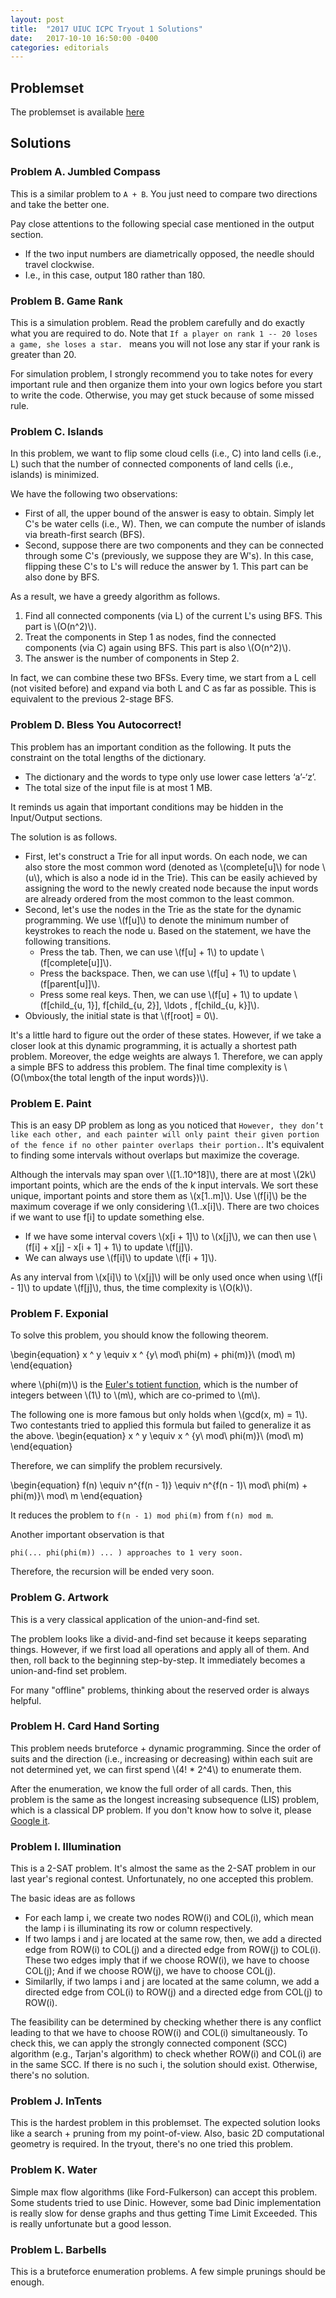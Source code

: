 ```yaml
---
layout: post
title:  "2017 UIUC ICPC Tryout 1 Solutions"
date:   2017-10-10 16:50:00 -0400
categories: editorials
---
```



## Problemset

The problemset is available [here](/files/uiuc_2017_tryout_1.pdf)

## Solutions

### Problem A. Jumbled Compass

This is a similar problem to ```A + B```. You just need to compare two directions and take the better one.

Pay close attentions to the following special case mentioned in the output section.

- If the two input numbers are diametrically opposed, the needle should travel clockwise. 
- I.e., in this case, output 180 rather than 180.

### Problem B. Game Rank

This is a simulation problem. Read the problem carefully and do exactly what you are required to do. Note that ```If a player on rank 1 -- 20 loses a game, she loses a star. ``` means you will not lose any star if your rank is greater than 20. 

For simulation problem, I strongly recommend you to take notes for every important rule and then organize them into your own logics before you start to write the code. Otherwise, you may get stuck because of some missed rule. 

### Problem C. Islands

In this problem, we want to flip some cloud cells (i.e., C) into land cells (i.e., L) such that the number of connected components of land cells (i.e., islands) is minimized.

We have the following two observations:

- First of all, the upper bound of the answer is easy to obtain. Simply let C's be water cells (i.e., W). Then, we can compute the number of islands via breath-first search (BFS).
- Second, suppose there are two components and they can be connected through some C's (previously, we suppose they are W's). In this case, flipping these C's to L's will reduce the answer by 1. This part can be also done by BFS.

As a result, we have a greedy algorithm as follows.

1. Find all connected components (via L) of the current L's using BFS. This part is \\(O(n^2)\\).
2. Treat the components in Step 1 as nodes, find the connected components (via C) again using BFS. This part is also \\(O(n^2)\\).
3. The answer is the number of components in Step 2.

In fact, we can combine these two BFSs. Every time, we start from a L cell (not visited before) and expand via both L and C as far as possible. This is equivalent to the previous 2-stage BFS.


### Problem D. Bless You Autocorrect!

This problem has an important condition as the following. It puts the constraint on the total lengths of the dictionary.

- The dictionary and the words to type only use lower case letters ‘a’-‘z’. 
- The total size of the input file is at most 1 MB.

It reminds us again that important conditions may be hidden in the Input/Output sections.

The solution is as follows.

- First, let's construct a Trie for all input words. On each node, we can also store the most common word (denoted as \\(complete[u]\\) for node \\(u\\), which is also a node id in the Trie). This can be easily achieved by assigning the word to the newly created node because the input words are already ordered from the most common to the least common.
- Second, let's use the nodes in the Trie as the state for the dynamic programming. We use \\(f[u]\\) to denote the minimum number of keystrokes to reach the node u. Based on the statement, we have the following transitions.
    - Press the tab. Then, we can use \\(f[u] + 1\\) to update \\(f[complete[u]]\\).
    - Press the backspace. Then, we can use \\(f[u] + 1\\) to update \\(f[parent[u]]\\).
    - Press some real keys. Then, we can use \\(f[u] + 1\\) to update \\(f[child_{u, 1}], f[child_{u, 2}], \ldots , f[child_{u, k}]\\).
- Obviously, the initial state is that \\(f[root] = 0\\).

It's a little hard to figure out the order of these states. However, if we take a closer look at this dynamic programming, it is actually a shortest path problem. Moreover, the edge weights are always 1. Therefore, we can apply a simple BFS to address this problem. The final time complexity is \\(O(\mbox{the total length of the input words})\\).


### Problem E. Paint

This is an easy DP problem as long as you noticed that ```However, they don’t like each other, and each painter will only paint their given portion of the fence if no other painter overlaps their portion.```. It's equivalent to finding some intervals without overlaps but maximize the coverage.

Although the intervals may span over \\([1..10^18]\\), there are at most \\(2k\\) important points, which are the ends of the k input intervals. We sort these unique, important points and store them as \\(x[1..m]\\). Use \\(f[i]\\) be the maximum coverage if we only considering \\(1..x[i]\\). There are two choices if we want to use f[i] to update something else.

  - If we have some interval covers \\(x[i + 1]\\) to \\(x[j]\\), we can then use \\(f[i] + x[j] - x[i + 1] + 1\\) to update \\(f[j]\\).
  - We can always use \\(f[i]\\) to update \\(f[i + 1]\\).

As any interval from \\(x[i]\\) to \\(x[j]\\) will be only used once when using \\(f[i - 1]\\) to update \\(f[j]\\), thus, the time complexity is \\(O(k)\\).


### Problem F. Exponial

To solve this problem, you should know the following theorem.

\begin{equation}
x ^ y \equiv x ^ {y\ mod\ phi(m) + phi(m)}\ (mod\ m)
\end{equation}

where \\(phi(m)\\) is the [Euler's totient function](https://en.wikipedia.org/wiki/Euler%27s_totient_function), which is the number of integers between \\(1\\) to \\(m\\), which are co-primed to \\(m\\).

The following one is more famous but only holds when \\(gcd(x, m) = 1\\). Two contestants tried to applied this formula but failed to generalize it as the above.
\begin{equation}
x ^ y \equiv x ^ {y\ mod\ phi(m)}\ (mod\ m)
\end{equation}

Therefore, we can simplify the problem recursively.

\begin{equation}
f(n) \equiv n^{f(n - 1)} \equiv n^{f(n - 1)\ mod\ phi(m) + phi(m)}\ mod\ m
\end{equation}

It reduces the problem to ```f(n - 1) mod phi(m)``` from ```f(n) mod m```.

Another important observation is that 

```
phi(... phi(phi(m)) ... ) approaches to 1 very soon.
```
Therefore, the recursion will be ended very soon.


### Problem G. Artwork

This is a very classical application of the union-and-find set.

The problem looks like a divid-and-find set because it keeps separating things. However, if we first load all operations and apply all of them. And then, roll back to the beginning step-by-step. It immediately becomes a union-and-find set problem.

For many "offline" problems, thinking about the reserved order is always helpful.

### Problem H. Card Hand Sorting

This problem needs bruteforce + dynamic programming. Since the order of suits and the direction (i.e., increasing or decreasing) within each suit are not determined yet, we can first spend \\(4! * 2^4\\) to enumerate them.

After the enumeration, we know the full order of all cards. Then, this problem is the same as the longest increasing subsequence (LIS) problem, which is a classical DP problem. If you don't know how to solve it, please [Google it](https://stackoverflow.com/questions/2631726/how-to-determine-the-longest-increasing-subsequence-using-dynamic-programming).

### Problem I. Illumination

This is a 2-SAT problem. It's almost the same as the 2-SAT problem in our last year's regional contest. Unfortunately, no one accepted this problem. 

The basic ideas are as follows

- For each lamp i, we create two nodes ROW(i) and COL(i), which mean the lamp i is illuminating its row or column respectively.
- If two lamps i and j are located at the same row, then, we add a directed edge from ROW(i) to COL(j) and a directed edge from ROW(j) to COL(i). These two edges imply that if we choose ROW(i), we have to choose COL(j); And if we choose ROW(j), we have to choose COL(j). 
- Similarlly, if two lamps i and j are located at the same column, we add a directed edge from COL(i) to ROW(j) and a directed edge from COL(j) to ROW(i).

The feasibility can be determined by checking whether there is any conflict leading to that we have to choose ROW(i) and COL(i) simultaneously. To check this, we can apply the strongly connected component (SCC) algorithm (e.g., Tarjan's algorithm) to check whether ROW(i) and COL(i) are in the same SCC. If there is no such i, the solution should exist. Otherwise, there's no solution.

### Problem J. InTents

This is the hardest problem in this problemset. The expected solution looks like a search + pruning from my point-of-view. Also, basic 2D computational geometry is required. In the tryout, there's no one tried this problem.


### Problem K. Water

Simple max flow algorithms (like Ford-Fulkerson) can accept this problem. Some students tried to use Dinic. However, some bad Dinic implementation is really slow for dense graphs and thus getting Time Limit Exceeded. This is really unfortunate but a good lesson.

### Problem L. Barbells

This is a bruteforce enumeration problems. A few simple prunings should be enough.



